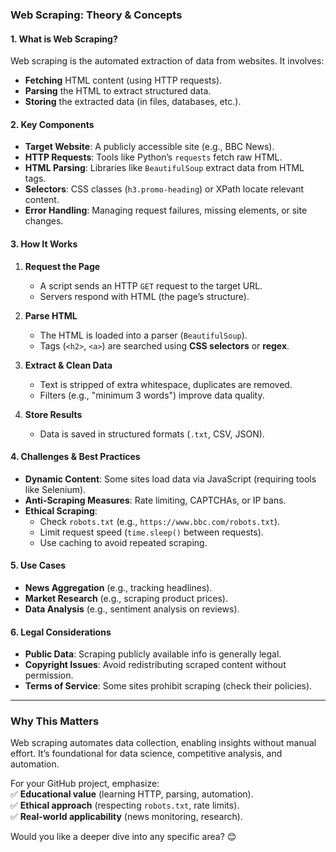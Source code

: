 ### **Web Scraping: Theory & Concepts**  

#### **1. What is Web Scraping?**  
Web scraping is the automated extraction of data from websites. It involves:  
- **Fetching** HTML content (using HTTP requests).  
- **Parsing** the HTML to extract structured data.  
- **Storing** the extracted data (in files, databases, etc.).  

#### **2. Key Components**  
- **Target Website**: A publicly accessible site (e.g., BBC News).  
- **HTTP Requests**: Tools like Python’s `requests` fetch raw HTML.  
- **HTML Parsing**: Libraries like `BeautifulSoup` extract data from HTML tags.  
- **Selectors**: CSS classes (`h3.promo-heading`) or XPath locate relevant content.  
- **Error Handling**: Managing request failures, missing elements, or site changes.  

#### **3. How It Works**  
1. **Request the Page**  
   - A script sends an HTTP `GET` request to the target URL.  
   - Servers respond with HTML (the page’s structure).  

2. **Parse HTML**  
   - The HTML is loaded into a parser (`BeautifulSoup`).  
   - Tags (`<h2>`, `<a>`) are searched using **CSS selectors** or **regex**.  

3. **Extract & Clean Data**  
   - Text is stripped of extra whitespace, duplicates are removed.  
   - Filters (e.g., "minimum 3 words") improve data quality.  

4. **Store Results**  
   - Data is saved in structured formats (`.txt`, CSV, JSON).  

#### **4. Challenges & Best Practices**  
- **Dynamic Content**: Some sites load data via JavaScript (requiring tools like Selenium).  
- **Anti-Scraping Measures**: Rate limiting, CAPTCHAs, or IP bans.  
- **Ethical Scraping**:  
  - Check `robots.txt` (e.g., `https://www.bbc.com/robots.txt`).  
  - Limit request speed (`time.sleep()` between requests).  
  - Use caching to avoid repeated scraping.  

#### **5. Use Cases**  
- **News Aggregation** (e.g., tracking headlines).  
- **Market Research** (e.g., scraping product prices).  
- **Data Analysis** (e.g., sentiment analysis on reviews).  

#### **6. Legal Considerations**  
- **Public Data**: Scraping publicly available info is generally legal.  
- **Copyright Issues**: Avoid redistributing scraped content without permission.  
- **Terms of Service**: Some sites prohibit scraping (check their policies).  

---

### **Why This Matters**  
Web scraping automates data collection, enabling insights without manual effort. It’s foundational for data science, competitive analysis, and automation.  

For your GitHub project, emphasize:  
✅ **Educational value** (learning HTTP, parsing, automation).  
✅ **Ethical approach** (respecting `robots.txt`, rate limits).  
✅ **Real-world applicability** (news monitoring, research).  

Would you like a deeper dive into any specific area? 😊
